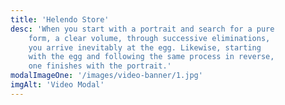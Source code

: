 ```yaml
---
title: 'Helendo Store'
desc: 'When you start with a portrait and search for a pure
    form, a clear volume, through successive eliminations,
    you arrive inevitably at the egg. Likewise, starting
    with the egg and following the same process in reverse,
    one finishes with the portrait.'
modalImageOne: '/images/video-banner/1.jpg'
imgAlt: 'Video Modal'
---
```

